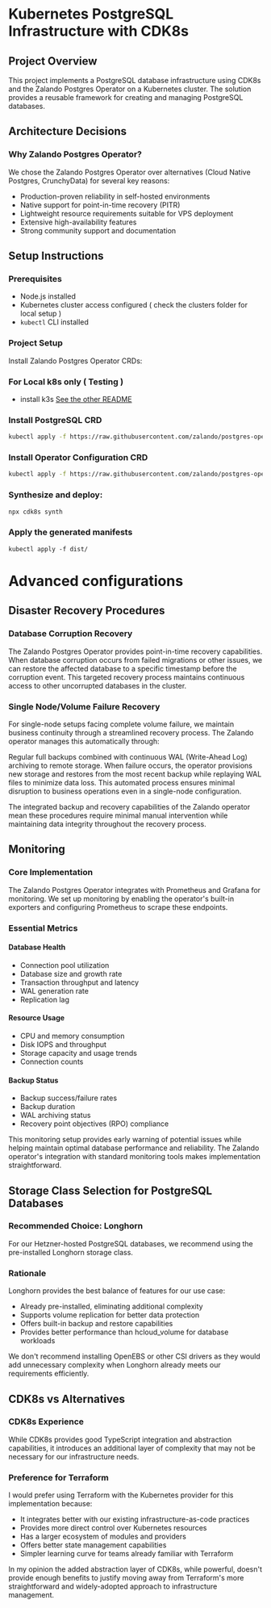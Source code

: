 # Kubernetes PostgreSQL Infrastructure with CDK8s

## Project Overview
This project implements a PostgreSQL database infrastructure using CDK8s and the Zalando Postgres Operator on a Kubernetes cluster. The solution provides a reusable framework for creating and managing PostgreSQL databases.

## Architecture Decisions

### Why Zalando Postgres Operator?
We chose the Zalando Postgres Operator over alternatives (Cloud Native Postgres, CrunchyData) for several key reasons:
- Production-proven reliability in self-hosted environments
- Native support for point-in-time recovery (PITR)
- Lightweight resource requirements suitable for VPS deployment
- Extensive high-availability features
- Strong community support and documentation

## Setup Instructions

### Prerequisites
- Node.js installed
- Kubernetes cluster access configured ( check the clusters folder for local setup )
- `kubectl` CLI installed

### Project Setup

Install Zalando Postgres Operator CRDs:


### For Local k8s only ( Testing )
- install k3s [See the other README](./clusters/local/README.md)



### Install PostgreSQL CRD
```sh
kubectl apply -f https://raw.githubusercontent.com/zalando/postgres-operator/master/manifests/postgresql.crd.yaml
```

### Install Operator Configuration CRD

```sh
kubectl apply -f https://raw.githubusercontent.com/zalando/postgres-operator/master/manifests/operatorconfiguration.crd.yaml
```

### Synthesize and deploy:

```sh
npx cdk8s synth
```

### Apply the generated manifests
```ssh
kubectl apply -f dist/
```


# Advanced configurations

## Disaster Recovery Procedures

### Database Corruption Recovery
The Zalando Postgres Operator provides point-in-time recovery capabilities. When database corruption occurs from failed migrations or other issues, we can restore the affected database to a specific timestamp before the corruption event. This targeted recovery process maintains continuous access to other uncorrupted databases in the cluster.

### Single Node/Volume Failure Recovery
For single-node setups facing complete volume failure, we maintain business continuity through a streamlined recovery process. The Zalando operator manages this automatically through:

Regular full backups combined with continuous WAL (Write-Ahead Log) archiving to remote storage. When failure occurs, the operator provisions new storage and restores from the most recent backup while replaying WAL files to minimize data loss. This automated process ensures minimal disruption to business operations even in a single-node configuration.

The integrated backup and recovery capabilities of the Zalando operator mean these procedures require minimal manual intervention while maintaining data integrity throughout the recovery process.


## Monitoring

### Core Implementation
The Zalando Postgres Operator integrates with Prometheus and Grafana for monitoring. We set up monitoring by enabling the operator's built-in exporters and configuring Prometheus to scrape these endpoints.

### Essential Metrics

#### Database Health
- Connection pool utilization
- Database size and growth rate
- Transaction throughput and latency
- WAL generation rate
- Replication lag

#### Resource Usage
- CPU and memory consumption
- Disk IOPS and throughput
- Storage capacity and usage trends
- Connection counts

#### Backup Status
- Backup success/failure rates
- Backup duration
- WAL archiving status
- Recovery point objectives (RPO) compliance

This monitoring setup provides early warning of potential issues while helping maintain optimal database performance and reliability. The Zalando operator's integration with standard monitoring tools makes implementation straightforward.



## Storage Class Selection for PostgreSQL Databases

### Recommended Choice: Longhorn
For our Hetzner-hosted PostgreSQL databases, we recommend using the pre-installed Longhorn storage class. 

### Rationale
Longhorn provides the best balance of features for our use case:
- Already pre-installed, eliminating additional complexity
- Supports volume replication for better data protection
- Offers built-in backup and restore capabilities
- Provides better performance than hcloud_volume for database workloads

We don't recommend installing OpenEBS or other CSI drivers as they would add unnecessary complexity when Longhorn already meets our requirements efficiently.


## CDK8s vs Alternatives 

### CDK8s Experience
While CDK8s provides good TypeScript integration and abstraction capabilities, it introduces an additional layer of complexity that may not be necessary for our infrastructure needs.

### Preference for Terraform
I would prefer using Terraform with the Kubernetes provider for this implementation because:
- It integrates better with our existing infrastructure-as-code practices
- Provides more direct control over Kubernetes resources
- Has a larger ecosystem of modules and providers
- Offers better state management capabilities
- Simpler learning curve for teams already familiar with Terraform

In my opinion the added abstraction layer of CDK8s, while powerful, doesn't provide enough benefits to justify moving away from Terraform's more straightforward and widely-adopted approach to infrastructure management.
